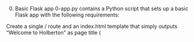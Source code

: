  0. Basic Flask app
0-app.py contains a Python script that sets up a basic Flask app with the following requirements:

Create a single / route and an index.html template that simply outputs “Welcome to Holberton” as page title (<title>) and “Hello world” as header (<h1>).
 1. Basic Babel setup

Copy 0-app.py into 1-app.py and templates/0-index.html into templates/1-index.html.
Install the Babel Flask extension:
pip3 install flask_babel
Instantiate the Babel object in your app. Store it in a module-level variable named babel.
In order to configure available languages in our app, you will create a Config class that has a LANGUAGES class attribute equal to ["en", "fr"].
Use Config to set Babel’s default locale ("en") and timezone ("UTC").
Use that class as config for your Flask app.
 2. Get locale from request

Copy 1-app.py into 2-app.py and templates/1-index.html into templates/2-index.html.
Create a get_locale function with the babel.localeselector decorator. Use request.accept_languages to determine the best match with our supported languages.
 3. Parametrize templates

Copy 2-app.py into 3-app.py and templates/2-index.html into templates/3-index.html.
Use the _ or gettext function to parametrize your templates. Use the message IDs home_title and home_header.
Create a babel.cfg file containing:
[python: **.py]
[jinja2: **/templates/**.html]
extensions=jinja2.ext.autoescape,jinja2.ext.with_
Initialize your translations with:
~/.local/bin/pybabel extract -F babel.cfg -o messages.pot .
Initialize your two dictionaries with:
~/.local/bin/pybabel init -i messages.pot -d translations -l en
~/.local/bin/pybabel init -i messages.pot -d translations -l fr
Edit files translations/[en|fr]/LC_MESSAGES/messages.po to provide the correct value for each message ID for each language. Use the following translations:
msgid	English	French
home_title	"Welcome to Holberton"	"Bienvenue chez Holberton"
home_header	"Hello world!"	"Bonjour monde!"
Compile your dictionaries with:
~/.local/bin/pybabel compile -d translations
Reload the home page of your app and make sure that the correct messages show up.
 4. Force locale with URL parameter

In this task, you will implement a way to force a particular locale by passing the locale=fr parameter to your app’s URLs.
Copy 3-app.py into 4-app.py and templates/3-index.html into templates/4-index.html.
In your get_locale function, detect if the incoming request contains locale argument and if its value is a supported locale, return it. If not or if the parameter is not present, resort to the previous default behavior.
You should be able to test different translations by visiting http://127.0.0.1:5000?locale=[fr|en].
Visiting http://127.0.0.1:5000/?locale=fr should display this level 1 heading:
Hello World! in French
 5. Mock logging in

Copy 4-app.py into 5-app.py and templates/4-index.html into templates/5-index.html.
Creating a user login system is outside the scope of this project. To emulate a similar behavior, copy the following user table into 5-app.py.
users = {
    1: {"name": "Balou", "locale": "fr", "timezone": "Europe/Paris"},
    2: {"name": "Beyonce", "locale": "en", "timezone": "US/Central"},
    3: {"name": "Spock", "locale": "kg", "timezone": "Vulcan"},
    4: {"name": "Teletubby", "locale": None, "timezone": "Europe/London"},
}
This will mock a database user table. Logging in will be mocked by passing login_as URL query parameter containing the user ID to log in as.
Define a get_user function that returns a user dictionary or None if the ID cannot be found or if login_as was not passed.
Define a before_request function and use the app.before_request decorator to make it be executed before all other functions. before_request should use get_user to find a user if any, and set it as a global on flask.g.user.
In your HTML template, if a user is logged in, in a paragraph tag, display a welcome message otherwise display a default message as shown in the table below.
msgid	English	French
logged_in_as	"You are logged in as %(username)s."	"Vous êtes connecté en tant que %(username)s."
not_logged_in	"You are not logged in."	"Vous n'êtes pas connecté."
Visiting http://127.0.0.1:5000/ in your browser should display this:
Hello World! in English with a logged out message
Visiting http://127.0.0.1:5000/?login_as=2 in your browser should display this:
Hello World! in English with a logged in message
 6. Use user locale

Copy 5-app.py into 6-app.py and templates/5-index.html into templates/6-index.html.
Change your get_locale function to use a user’s preferred locale if it is supported.
The order of priority should be:
Locale from URL parameters.
Locale from user settings.
Locale from request header.
Default locale.
Test by logging in as different users.
Hello World! in French with a logged in message
 7. Infer appropriate time zone

Copy 6-app.py into 7-app.py and templates/6-index.html into templates/7-index.html.
Define a get_timezone function and use the babel.timezoneselector decorator.
The logic should be the same as get_locale:
Find timezone parameter in URL query parameters.
Find time zone from user settings.
Default to UTC.
Before returning a URL-provided or user time zone, you must validate that it is a valid time zone. To that, use pytz.timezone and catch the pytz.exceptions.UnknownTimeZoneError exception.
 8. Display the current time

Copy 7-app.py into app.py and templates/7-index.html into templates/index.html.

Based on the inferred time zone, display the current time on the home page in the default format. For example: Jan 21, 2020, 5:55:39 AM or 21 janv. 2020 à 05:56:28.

Use the following translations:

msgid	English	French
current_time_is	"The current time is %(current_time)s."	"Nous sommes le %(current_time)s."
Displaying the time in French looks like this
